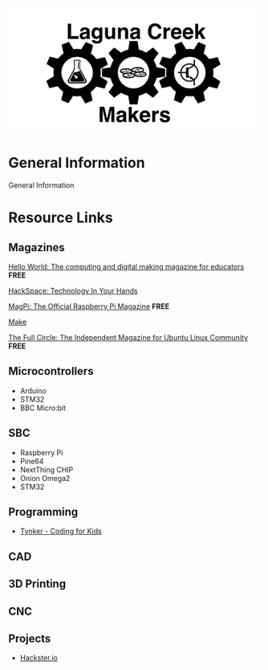 ![Laguna Creek Makers](misc/images/Laguna_Creek_Makers.png)

# General Information
General Information


# Resource Links

## Magazines

[Hello World: The computing and digital making magazine for educators](https://helloworld.raspberrypi.org/)  **FREE**

[HackSpace: Technology In Your Hands](https://hackspace.raspberrypi.org/)

[MagPi: The Official Raspberry Pi Magazine](https://www.raspberrypi.org/magpi/) **FREE**

[Make](https://makezine.com/)

[The Full Circle: The Independent Magazine for Ubuntu Linux Community](https://fullcirclemagazine.org) **FREE**

## Microcontrollers

- Arduino
- STM32
- BBC Micro:bit


## SBC

- Raspberry Pi
- Pine64
- NextThing CHIP
- Onion Omega2
- STM32

## Programming
- [Tynker - Coding for Kids](https://www.tynker.com/)


## CAD


## 3D Printing


## CNC


## Projects
- [Hackster.io](https://www.hackster.io/)


